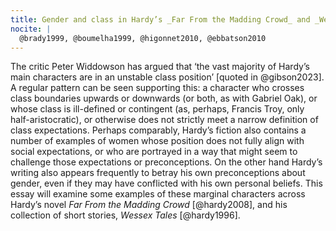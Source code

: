 ```yaml
---
title: Gender and class in Hardy’s _Far From the Madding Crowd_ and _Wessex Tales_.
nocite: |
  @brady1999, @boumelha1999, @higonnet2010, @ebbatson2010
---
```


The critic Peter Widdowson has argued that ‘the vast majority of Hardy’s main characters are in an unstable class position’ [quoted in @gibson2023]. A regular pattern can be seen supporting this: a character who crosses class boundaries upwards or downwards (or both, as with Gabriel Oak), or whose class is ill-defined or contingent (as, perhaps, Francis Troy, only half-aristocratic), or otherwise does not strictly meet a narrow definition of class expectations. Perhaps comparably, Hardy’s fiction also contains a number of examples of women whose position does not fully align with social expectations, or who are portrayed in a way that might seem to challenge those expectations or preconceptions. On the other hand Hardy’s writing also appears frequently to betray his own preconceptions about gender, even if they may have conflicted with his own personal beliefs. This essay will examine some examples of these marginal characters across Hardy’s novel _Far From the Madding Crowd_ [@hardy2008], and his collection of short stories, _Wessex Tales_ [@hardy1996].
